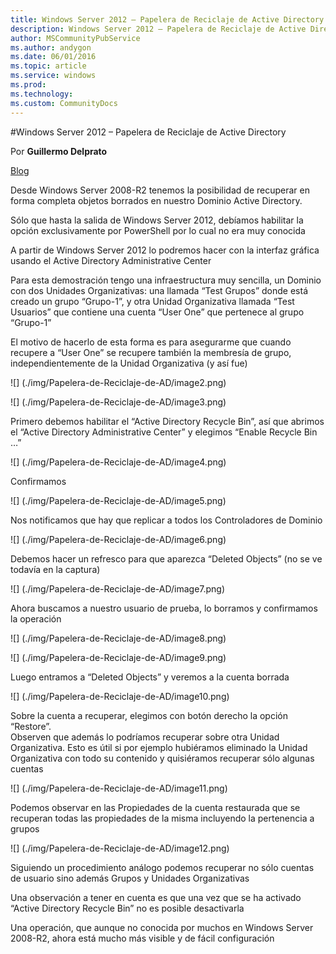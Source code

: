 ```yaml
---
title: Windows Server 2012 – Papelera de Reciclaje de Active Directory
description: Windows Server 2012 – Papelera de Reciclaje de Active Directory
author: MSCommunityPubService
ms.author: andygon
ms.date: 06/01/2016
ms.topic: article
ms.service: windows
ms.prod: 
ms.technology:
ms.custom: CommunityDocs
---
```


#Windows Server 2012 – Papelera de Reciclaje de Active Directory

Por **Guillermo Delprato**

[Blog](http://windowserver.wordpress.com/)

Desde Windows Server 2008-R2 tenemos la posibilidad de recuperar en
forma completa objetos borrados en nuestro Dominio Active Directory.

Sólo que hasta la salida de Windows Server 2012, debíamos habilitar la
opción exclusivamente por PowerShell por lo cual no era muy conocida

A partir de Windows Server 2012 lo podremos hacer con la interfaz
gráfica usando el Active Directory Administrative Center

Para esta demostración tengo una infraestructura muy sencilla, un
Dominio con dos Unidades Organizativas: una llamada “Test Grupos” donde
está creado un grupo “Grupo-1”, y otra Unidad Organizativa llamada “Test
Usuarios” que contiene una cuenta “User One” que pertenece al grupo
“Grupo-1”

El motivo de hacerlo de esta forma es para asegurarme que cuando
recupere a “User One” se recupere también la membresía de grupo,
independientemente de la Unidad Organizativa (y así fue)

![] (./img/Papelera-de-Reciclaje-de-AD/image2.png)

![] (./img/Papelera-de-Reciclaje-de-AD/image3.png)

Primero debemos habilitar el “Active Directory Recycle Bin”, así que
abrimos el “Active Directory Administrative Center” y elegimos “Enable
Recycle Bin …”

![] (./img/Papelera-de-Reciclaje-de-AD/image4.png)

Confirmamos

![] (./img/Papelera-de-Reciclaje-de-AD/image5.png)

Nos notificamos que hay que replicar a todos los Controladores de
Dominio

![] (./img/Papelera-de-Reciclaje-de-AD/image6.png)

Debemos hacer un refresco para que aparezca “Deleted Objects” (no se ve
todavía en la captura)

![] (./img/Papelera-de-Reciclaje-de-AD/image7.png)

Ahora buscamos a nuestro usuario de prueba, lo borramos y confirmamos la
operación

![] (./img/Papelera-de-Reciclaje-de-AD/image8.png)

![] (./img/Papelera-de-Reciclaje-de-AD/image9.png)

Luego entramos a “Deleted Objects” y veremos a la cuenta borrada

![] (./img/Papelera-de-Reciclaje-de-AD/image10.png)

Sobre la cuenta a recuperar, elegimos con botón derecho la opción
“Restore”.\
Observen que además lo podríamos recuperar sobre otra Unidad
Organizativa. Esto es útil si por ejemplo hubiéramos eliminado la Unidad
Organizativa con todo su contenido y quisiéramos recuperar sólo algunas
cuentas

![] (./img/Papelera-de-Reciclaje-de-AD/image11.png)

Podemos observar en las Propiedades de la cuenta restaurada que se
recuperan todas las propiedades de la misma incluyendo la pertenencia a
grupos

![] (./img/Papelera-de-Reciclaje-de-AD/image12.png)

Siguiendo un procedimiento análogo podemos recuperar no sólo cuentas de
usuario sino además Grupos y Unidades Organizativas

Una observación a tener en cuenta es que una vez que se ha activado
“Active Directory Recycle Bin” no es posible desactivarla

Una operación, que aunque no conocida por muchos en Windows Server
2008-R2, ahora está mucho más visible y de fácil configuración




